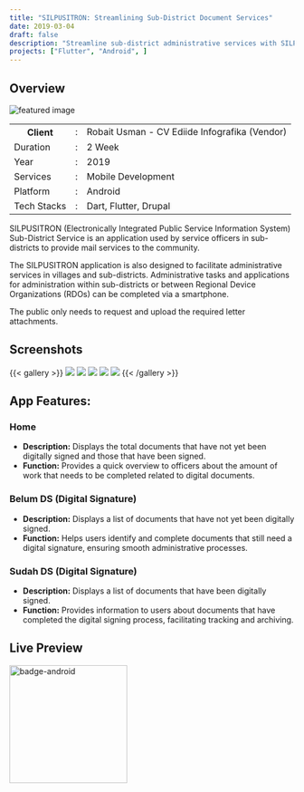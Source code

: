 ```yaml
---
title: "SILPUSITRON: Streamlining Sub-District Document Services"
date: 2019-03-04
draft: false
description: "Streamline sub-district administrative services with SILPUSITRON. Handle document requests via smartphone and simplify community services effortlessly."
projects: ["Flutter", "Android", ]
---
```


## Overview
![featured image](featured.png)

<table class="table-auto text-left text-base min-w-full">
    <tbody>
      <tr class="border-b py-2">
        <th scope="row" class="font-bold">Client</th>
        <td class="font-bold">:</td>
        <td class="py-2">Robait Usman - CV Ediide Infografika (Vendor)</td>
      </tr>
      <tr class="border-b py-2">
        <td class="font-bold">Duration</td>
        <td class="font-bold">:</td>
        <td class="py-2">2 Week</td>
      </tr>
      <tr class="border-b py-2">
        <td class="font-bold">Year</td>
        <td class="font-bold">:</td>
        <td class="py-2">2019</td>
      </tr>
      <tr class="border-b py-2">
        <td class="font-bold">Services</td>
        <td class="font-bold">:</td>
        <td class="py-2">
          Mobile Development
          </td>
      </tr>
      <tr class="border-b py-2">
        <td class="font-bold">Platform</td>
        <td class="font-bold">:</td>
        <td class="py-2">
          Android
          </td>
      </tr>        
      <tr class="border-b py-2">
        <td class="font-bold">Tech Stacks</td>
        <td class="font-bold">:</td>
        <td class="py-2"> 
          Dart, Flutter, Drupal
          </td>
      </tr>        
    </tbody>
  </table>
  
SILPUSITRON (Electronically Integrated Public Service Information System) Sub-District Service is an application used by service officers in sub-districts to provide mail services to the community.

The SILPUSITRON application is also designed to facilitate administrative services in villages and sub-districts. Administrative tasks and applications for administration within sub-districts or between Regional Device Organizations (RDOs) can be completed via a smartphone. 

The public only needs to request and upload the required letter attachments.




## Screenshots
{{< gallery >}}
  <img src="img/silpusitron_screen_1.png" class="grid-w33" />
  <img src="img/silpusitron_screen_2.png" class="grid-w33" />
  <img src="img/silpusitron_screen_3.png" class="grid-w33" />
  <img src="img/silpusitron_screen_4.png" class="grid-w33" />
  <img src="img/silpusitron_screen_5.png" class="grid-w33" />
{{< /gallery >}}

## App Features:
### Home
- **Description:** Displays the total documents that have not yet been digitally signed and those that have been signed.
- **Function:** Provides a quick overview to officers about the amount of work that needs to be completed related to digital documents.
### Belum DS (Digital Signature)
- **Description:** Displays a list of documents that have not yet been digitally signed.
- **Function:** Helps users identify and complete documents that still need a digital signature, ensuring smooth administrative processes.
  
### Sudah DS (Digital Signature)
- **Description:** Displays a list of documents that have been digitally signed.
- **Function:** Provides information to users about documents that have completed the digital signing process, facilitating tracking and archiving.
  

## Live Preview

<a href="https://play.google.com/store/apps/details?id=id.go.blitarkota.silpusitronms" target="_blank_" style="display:inline-block;"> 
<img src="badge-android.png" class="nozoom" alt="badge-android" style="width:13rem;margin:0;">
</a>


